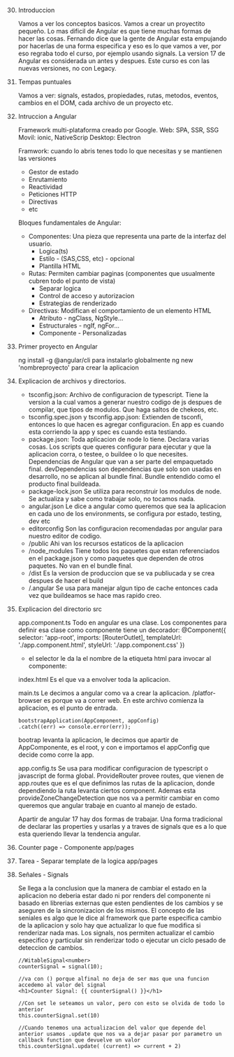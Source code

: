 30. Introduccion

    Vamos a ver los conceptos basicos. Vamos a crear un proyectito pequeño. Lo mas dificil de Angular es que tiene muchas formas de hacer las cosas. Fernando dice que la gente de Angular esta empujando por hacerlas de una forma especifica y eso es lo que vamos a ver, por eso regraba todo el curso, por ejemplo usando signals. La version 17 de Angular es considerada un antes y despues. Este curso es con las nuevas versiones, no con Legacy.
    
31. Tempas puntuales
    
    Vamos a ver: signals, estados, propiedades, rutas, metodos, eventos, cambios en el DOM, cada archivo de un proyecto etc.

32. Intruccion a Angular

    Framework multi-plataforma creado por Google.
    Web: SPA, SSR, SSG
    Movil: ionic, NativeScrip
    Desktop: Electron 

    Framwork: cuando lo abris tenes todo lo que necesitas y se mantienen las versiones
    -   Gestor de estado
    -   Enrutamiento
    -   Reactividad
    -   Peticiones HTTP
    -   Directivas
    -   etc

    Bloques fundamentales de Angular:
    -   Componentes: Una pieza que representa una parte de la interfaz del usuario.
        - Logica(ts)
        - Estilo - (SAS,CSS, etc) - opcional
        - Plantilla HTML
    -   Rutas: Permiten cambiar paginas (componentes que usualmente cubren todo el punto de vista)
        - Separar logica
        - Control de acceso y autorizacion
        - Estrategias de renderizado
    -   Directivas: Modifican el comportamiento de un elemento HTML
        - Atributo - ngClass, NgStyle...
        - Estructurales - ngIf, ngFor...
        - Componente - Personalizadas

33. Primer proyecto en Angular

    ng install -g @angular/cli para instalarlo globalmente
    ng new 'nombreproyecto' para crear la aplicacion

34. Explicacion de archivos y directorios. 

    - tsconfig.json:
        Archivo de configuracion de typescript. Tiene la version a la cual vamos a generar nuestro codigo de js despues de compilar, que tipos de modulos. Que haga saltos de chekeos, etc. 
    - tsconfig.spec.json y tsconfig.app.json:
        Extienden de tsconfi, entonces lo que hacen es agregar configuracion. En app es cuando esta corriendo la app y spec es cuando esta testiando.
    - package.json:
        Toda aplicacion de node lo tiene.  Declara varias cosas. Los scripts que queres configurar para ejecutar y que la aplicacion corra, o testee, o buildee o lo que necesites. Dependencias de Angular que van a ser parte del empaquetado final. devDependencias son dependencias que solo son usadas en desarrollo, no se aplican al bundle final. Bundle entendido como el producto final buildeada.
    - package-lock.json
        Se utiliza para reconstruir los modulos de node. Se actualiza y sabe como trabajar solo, no tocamos nada. 
    - angular.json
        Le dice a angular como queremos que sea la aplicacion en cada uno de los environments, se configura por estado, testing, dev etc
    - editorconfig
        Son las configuracion recomendadas por angular para nuestro editor de codigo.
    - /public
        Ahi van los recursos estaticos de la aplicacion 
    - /node_modules
        Tiene todos los paquetes que estan referenciados en el package.json y como paquetes que dependen de otros paquetes. No van en el bundle final. 
    - /dist
        Es la version de produccion que se va publiucada y se crea despues de hacer el build
    - /.angular
        Se usa para manejar algun tipo de cache entonces cada vez que buildeamos se hace mas rapido creo.

35. Explicacion del directorio src

    app.component.ts
    Todo en angular es una clase. Los componentes para definir esa clase como componente tiene un decorador:
        @Component({
        selector: 'app-root',
        imports: [RouterOutlet],
        templateUrl: './app.component.html',
        styleUrl: './app.component.css'
        })
    
    - el selector le da la el nombre de la etiqueta html para invocar al componente: <app-root></app-root>
    
    index.html
    Es el que va a envolver toda la aplicacion.

    main.ts
    Le decimos a angular como va a crear la aplicacion. /platfor-browser es porque va a correr web. En este archivo comienza la aplicacion, es el punto de entrada.
            
        bootstrapApplication(AppComponent, appConfig)
        .catch((err) => console.error(err));

    bootrap levanta la aplicacion, le decimos que apartir de AppComponente, es el root, y con e importamos el appConfig que decide como corre la app. 

    app.config.ts
    Se usa para modificar configuracion de typescript o javascript de forma global. ProvideRouter provee routes, que vienen de app.routes que es el que definimos las rutas de la aplicacion, donde dependiendo la ruta levanta ciertos component. Ademas esta provideZoneChangeDetection que nos va a permitir cambiar en como queremos que angular trabaje en cuanto al manejo de estado. 

    Apartir de angular 17 hay dos formas de trabajar. Una forma tradicional de declarar las properties y usarlas y a traves de signals que es a lo que esta queriendo llevar la tendencia angular.

36. Counter page - Componente
    app/pages

37. Tarea - Separar template de la logica
    app/pages

38. Señales - Signals

    Se llega a la conclusion que la manera de cambiar el estado en la aplicacion no deberia estar dado ni por renders del componente ni basado en librerias externas que esten pendientes de los cambios y se aseguren de la sincronizacion de los mismos. El concepto de las seniales es algo que le dice al framework que parte especifica cambio de la aplicacion y solo hay que actualizar lo que fue modifica si renderizar nada mas. Los signals, nos permiten actualizar el cambio especifico y particular sin renderizar todo o ejecutar un ciclo pesado de deteccion de cambios. 
        
        //WitableSignal<number>
        counterSignal = signal(10);
        
        //va con () porque alfinal no deja de ser mas que una funcion accedemo al valor del signal
        <h1>Counter Signal: {{ counterSignal() }}</h1>

        //Con set le seteamos un valor, pero con esto se olvida de todo lo anterior
        this.counterSignal.set(10)

        //Cuando tenemos una actualizacion del valor que depende del anterior usamos .update que nos va a dejar pasar por parametro un callback function que devuelve un valor
        this.counterSignal.update( (current) => current + 2)




    
